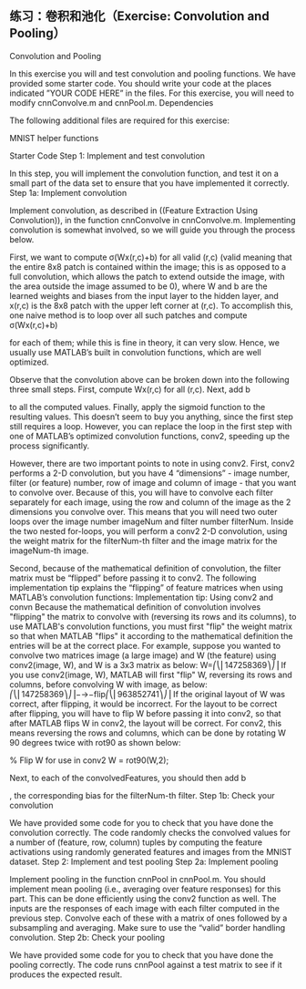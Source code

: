 ## 练习：卷积和池化（Exercise: Convolution and Pooling）
Convolution and Pooling

In this exercise you will and test convolution and pooling functions. We have provided some starter code. You should write your code at the places indicated ”YOUR CODE HERE” in the files. For this exercise, you will need to modify cnnConvolve.m and cnnPool.m.
Dependencies

The following additional files are required for this exercise:

MNIST helper functions

Starter Code
Step 1: Implement and test convolution

In this step, you will implement the convolution function, and test it on a small part of the data set to ensure that you have implemented it correctly.
Step 1a: Implement convolution

Implement convolution, as described in ((Feature Extraction Using Convolution)), in the function cnnConvolve in cnnConvolve.m. Implementing convolution is somewhat involved, so we will guide you through the process below.

First, we want to compute σ(Wx(r,c)+b)
for all valid (r,c) (valid meaning that the entire 8x8 patch is contained within the image; this is as opposed to a full convolution, which allows the patch to extend outside the image, with the area outside the image assumed to be 0), where W and b are the learned weights and biases from the input layer to the hidden layer, and x(r,c) is the 8x8 patch with the upper left corner at (r,c). To accomplish this, one naive method is to loop over all such patches and compute σ(Wx(r,c)+b)

for each of them; while this is fine in theory, it can very slow. Hence, we usually use MATLAB’s built in convolution functions, which are well optimized.

Observe that the convolution above can be broken down into the following three small steps. First, compute Wx(r,c)
for all (r,c). Next, add b

to all the computed values. Finally, apply the sigmoid function to the resulting values. This doesn’t seem to buy you anything, since the first step still requires a loop. However, you can replace the loop in the first step with one of MATLAB’s optimized convolution functions, conv2, speeding up the process significantly.

However, there are two important points to note in using conv2. First, conv2 performs a 2-D convolution, but you have 4 “dimensions” - image number, filter (or feature) number, row of image and column of image - that you want to convolve over. Because of this, you will have to convolve each filter separately for each image, using the row and column of the image as the 2 dimensions you convolve over. This means that you will need two outer loops over the image number imageNum and filter number filterNum. Inside the two nested for-loops, you will perform a conv2 2-D convolution, using the weight matrix for the filterNum-th filter and the image matrix for the imageNum-th image.

Second, because of the mathematical definition of convolution, the filter matrix must be “flipped” before passing it to conv2. The following implementation tip explains the “flipping” of feature matrices when using MATLAB’s convolution functions:
Implementation tip: Using conv2 and convn Because the mathematical definition of convolution involves "flipping" the matrix to convolve with (reversing its rows and its columns), to use MATLAB's convolution functions, you must first "flip" the weight matrix so that when MATLAB "flips" it according to the mathematical definition the entries will be at the correct place. For example, suppose you wanted to convolve two matrices image (a large image) and W (the feature) using conv2(image, W), and W is a 3x3 matrix as below:
W=⎛⎝⎜147258369⎞⎠⎟
If you use conv2(image, W), MATLAB will first "flip" W, reversing its rows and columns, before convolving W with image, as below:
⎛⎝⎜147258369⎞⎠⎟−→−flip⎛⎝⎜963852741⎞⎠⎟
If the original layout of W was correct, after flipping, it would be incorrect. For the layout to be correct after flipping, you will have to flip W before passing it into conv2, so that after MATLAB flips W in conv2, the layout will be correct. For conv2, this means reversing the rows and columns, which can be done by rotating W 90 degrees twice with rot90 as shown below:

 
% Flip W for use in conv2
W = rot90(W,2);

Next, to each of the convolvedFeatures, you should then add b

, the corresponding bias for the filterNum-th filter.
Step 1b: Check your convolution

We have provided some code for you to check that you have done the convolution correctly. The code randomly checks the convolved values for a number of (feature, row, column) tuples by computing the feature activations using randomly generated features and images from the MNIST dataset.
Step 2: Implement and test pooling
Step 2a: Implement pooling

Implement pooling in the function cnnPool in cnnPool.m. You should implement mean pooling (i.e., averaging over feature responses) for this part. This can be done efficiently using the conv2 function as well. The inputs are the responses of each image with each filter computed in the previous step. Convolve each of these with a matrix of ones followed by a subsampling and averaging. Make sure to use the “valid” border handling convolution.
Step 2b: Check your pooling

We have provided some code for you to check that you have done the pooling correctly. The code runs cnnPool against a test matrix to see if it produces the expected result.